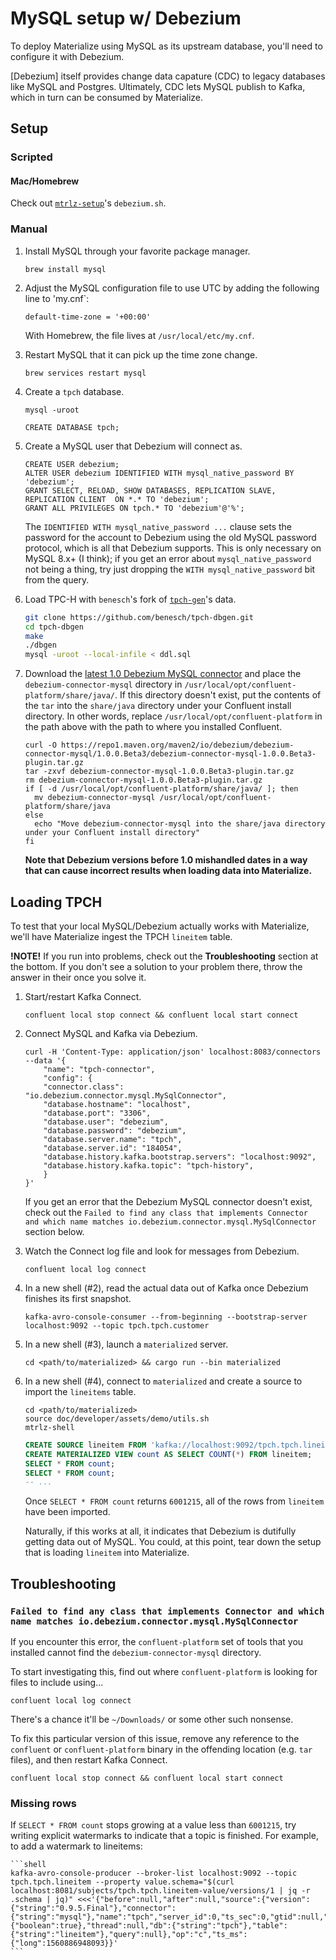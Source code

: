 # MySQL setup w/ Debezium

To deploy Materialize using MySQL as its upstream database, you'll need to
configure it with Debezium.

[Debezium] itself provides change data capature (CDC) to legacy databases like
MySQL and Postgres. Ultimately, CDC lets MySQL publish to Kafka, which in turn
can be consumed by Materialize.

## Setup

### Scripted

#### Mac/Homebrew

Check out [`mtrlz-setup`](https://github.com/MaterializeInc/mtrlz-setup)'s
`debezium.sh`.

### Manual

1. Install MySQL through your favorite package manager.

    ```shell
    brew install mysql
    ```

1. Adjust the MySQL configuration file to use UTC by adding the following line
   to 'my.cnf`:

    ```shell
    default-time-zone = '+00:00'
    ```

    With Homebrew, the file lives at `/usr/local/etc/my.cnf`.

1. Restart MySQL that it can pick up the time zone change.

    ```shell
    brew services restart mysql
    ```

1. Create a `tpch` database.

    ```shell
    mysql -uroot
    ```

    ```mysql
    CREATE DATABASE tpch;
    ```

1. Create a MySQL user that Debezium will connect as.

    ```mysql
    CREATE USER debezium;
    ALTER USER debezium IDENTIFIED WITH mysql_native_password BY 'debezium';
    GRANT SELECT, RELOAD, SHOW DATABASES, REPLICATION SLAVE, REPLICATION CLIENT  ON *.* TO 'debezium';
    GRANT ALL PRIVILEGES ON tpch.* TO 'debezium'@'%';
    ```

    The `IDENTIFIED WITH mysql_native_password ...` clause sets the password for
    the account to Debezium using the old MySQL password protocol, which is all
    that Debezium supports. This is only necessary on MySQL 8.x+ (I think); if
    you get an error about `mysql_native_password` not being a thing, try just
    dropping the `WITH mysql_native_password` bit from the query.

1. Load TPC-H with `benesch`'s fork of [`tpch-gen`](https://github.com/benesch/tpch-dbgen)'s data.

    ```bash
    git clone https://github.com/benesch/tpch-dbgen.git
    cd tpch-dbgen
    make
    ./dbgen
    mysql -uroot --local-infile < ddl.sql
    ```

1. Download the [latest 1.0 Debezium MySQL
   connector](https://repo1.maven.org/maven2/io/debezium/debezium-connector-mysql/1.0.0.Beta3/debezium-connector-mysql-1.0.0.Beta3-plugin.tar.gz)
   and place the `debezium-connector-mysql` directory in
   `/usr/local/opt/confluent-platform/share/java/`. If this directory doesn't
   exist, put the contents of the `tar` into the `share/java` directory under
   your Confluent install directory. In other words, replace
   `/usr/local/opt/confluent-platform` in the path above with the path to
   where you installed Confluent.

    ```shell
    curl -O https://repo1.maven.org/maven2/io/debezium/debezium-connector-mysql/1.0.0.Beta3/debezium-connector-mysql-1.0.0.Beta3-plugin.tar.gz
    tar -zxvf debezium-connector-mysql-1.0.0.Beta3-plugin.tar.gz
    rm debezium-connector-mysql-1.0.0.Beta3-plugin.tar.gz
    if [ -d /usr/local/opt/confluent-platform/share/java/ ]; then
      mv debezium-connector-mysql /usr/local/opt/confluent-platform/share/java
    else
      echo "Move debezium-connector-mysql into the share/java directory under your Confluent install directory"
    fi
    ```

    **Note that Debezium versions before 1.0 mishandled dates in a way that
    can cause incorrect results when loading data into Materialize.**

## Loading TPCH

To test that your local MySQL/Debezium actually works with Materialize, we'll
have Materialize ingest the TPCH `lineitem` table.

**!NOTE!** If you run into problems, check out the **Troubleshooting** section
at the bottom. If you don't see a solution to your problem there, throw the
answer in their once you solve it.

1. Start/restart Kafka Connect.

    ```shell
    confluent local stop connect && confluent local start connect
    ```

1. Connect MySQL and Kafka via Debezium.

    ```shell
    curl -H 'Content-Type: application/json' localhost:8083/connectors --data '{
        "name": "tpch-connector",
        "config": {
        "connector.class": "io.debezium.connector.mysql.MySqlConnector",
        "database.hostname": "localhost",
        "database.port": "3306",
        "database.user": "debezium",
        "database.password": "debezium",
        "database.server.name": "tpch",
        "database.server.id": "184054",
        "database.history.kafka.bootstrap.servers": "localhost:9092",
        "database.history.kafka.topic": "tpch-history",
        }
    }'
    ```

    If you get an error that the Debezium MySQL connector doesn't exist, check
    out the `Failed to find any class that implements Connector and which name
    matches io.debezium.connector.mysql.MySqlConnector` section below.

1. Watch the Connect log file and look for messages from Debezium.

    ```shell
    confluent local log connect
    ```

1.  In a new shell (#2), read the actual data out of Kafka once Debezium
    finishes its first snapshot.

    ```shell
    kafka-avro-console-consumer --from-beginning --bootstrap-server localhost:9092 --topic tpch.tpch.customer
    ```

1. In a new shell (#3), launch a `materialized` server.

    ```shell
    cd <path/to/materialized> && cargo run --bin materialized
    ```

1. In a new shell (#4), connect to `materialized` and create a source to import the `lineitems` table.

    ```shell
    cd <path/to/materialized>
    source doc/developer/assets/demo/utils.sh
    mtrlz-shell
    ```

    ```sql
    CREATE SOURCE lineitem FROM 'kafka://localhost:9092/tpch.tpch.lineitem' USING SCHEMA REGISTRY 'http://localhost:8081';
    CREATE MATERIALIZED VIEW count AS SELECT COUNT(*) FROM lineitem;
    SELECT * FROM count;
    SELECT * FROM count;
    -- ...
    ```

    Once `SELECT * FROM count` returns `6001215`, all of the rows from
    `lineitem` have been imported.

    Naturally, if this works at all, it indicates that Debezium is dutifully
    getting data out of MySQL. You could, at this point, tear down the setup
    that is loading `lineitem` into Materialize.

## Troubleshooting

### `Failed to find any class that implements Connector and which name matches io.debezium.connector.mysql.MySqlConnector`

If you encounter this error, the `confluent-platform` set of tools that you
installed cannot find the `debezium-connector-mysql` directory.

To start investigating this, find out where `confluent-platform` is looking for
files to include using...

```
confluent local log connect
```

There's a chance it'll be `~/Downloads/` or some other such nonsense.

To fix this particular version of this issue, remove any reference to the
`confluent` or `confluent-platform` binary in the offending location (e.g. `tar`
files), and then restart Kafka Connect.

```shell
confluent local stop connect && confluent local start connect
```

### Missing rows

If `SELECT * FROM count` stops growing at a value less than `6001215`, try
writing explicit watermarks to indicate that a topic is finished. For example,
to add a watermark to lineitems:

    ```shell
    kafka-avro-console-producer --broker-list localhost:9092 --topic tpch.tpch.lineitem --property value.schema="$(curl localhost:8081/subjects/tpch.tpch.lineitem-value/versions/1 | jq -r .schema | jq)" <<<'{"before":null,"after":null,"source":{"version":{"string":"0.9.5.Final"},"connector":{"string":"mysql"},"name":"tpch","server_id":0,"ts_sec":0,"gtid":null,"file":"binlog.000004","pos":951896181,"row":0,"snapshot":{"boolean":true},"thread":null,"db":{"string":"tpch"},"table":{"string":"lineitem"},"query":null},"op":"c","ts_ms":{"long":1560886948093}}'
    ```
